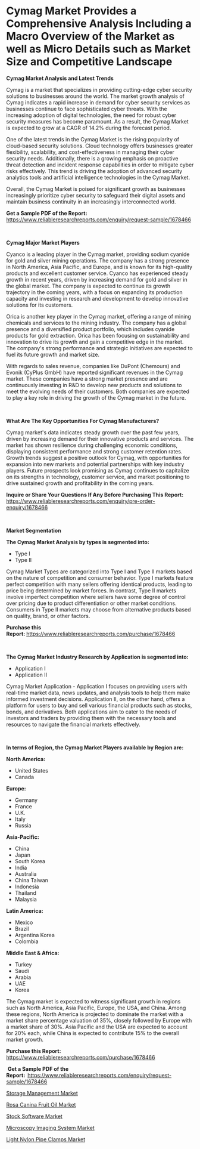 <p><h1>Cymag Market Provides a Comprehensive Analysis Including a Macro Overview of the Market as well as Micro Details such as Market Size and Competitive Landscape</h1></p><p><strong>Cymag Market Analysis and Latest Trends</strong></p>
<p><p>Cymag is a market that specializes in providing cutting-edge cyber security solutions to businesses around the world. The market growth analysis of Cymag indicates a rapid increase in demand for cyber security services as businesses continue to face sophisticated cyber threats. With the increasing adoption of digital technologies, the need for robust cyber security measures has become paramount. As a result, the Cymag Market is expected to grow at a CAGR of 14.2% during the forecast period.</p><p>One of the latest trends in the Cymag Market is the rising popularity of cloud-based security solutions. Cloud technology offers businesses greater flexibility, scalability, and cost-effectiveness in managing their cyber security needs. Additionally, there is a growing emphasis on proactive threat detection and incident response capabilities in order to mitigate cyber risks effectively. This trend is driving the adoption of advanced security analytics tools and artificial intelligence technologies in the Cymag Market.</p><p>Overall, the Cymag Market is poised for significant growth as businesses increasingly prioritize cyber security to safeguard their digital assets and maintain business continuity in an increasingly interconnected world.</p></p>
<p><strong>Get a Sample PDF of the Report:&nbsp;</strong> <a href="https://www.reliableresearchreports.com/enquiry/request-sample/1678466">https://www.reliableresearchreports.com/enquiry/request-sample/1678466</a></p>
<p>&nbsp;</p>
<p><strong>Cymag Major Market Players</strong></p>
<p><p>Cyanco is a leading player in the Cymag market, providing sodium cyanide for gold and silver mining operations. The company has a strong presence in North America, Asia Pacific, and Europe, and is known for its high-quality products and excellent customer service. Cyanco has experienced steady growth in recent years, driven by increasing demand for gold and silver in the global market. The company is expected to continue its growth trajectory in the coming years, with a focus on expanding its production capacity and investing in research and development to develop innovative solutions for its customers.</p><p>Orica is another key player in the Cymag market, offering a range of mining chemicals and services to the mining industry. The company has a global presence and a diversified product portfolio, which includes cyanide products for gold extraction. Orica has been focusing on sustainability and innovation to drive its growth and gain a competitive edge in the market. The company's strong performance and strategic initiatives are expected to fuel its future growth and market size.</p><p>With regards to sales revenue, companies like DuPont (Chemours) and Evonik (CyPlus GmbH) have reported significant revenues in the Cymag market. These companies have a strong market presence and are continuously investing in R&D to develop new products and solutions to meet the evolving needs of their customers. Both companies are expected to play a key role in driving the growth of the Cymag market in the future.</p></p>
<p>&nbsp;</p>
<p><strong>What Are The Key Opportunities For Cymag Manufacturers?</strong></p>
<p><p>Cymag market's data indicates steady growth over the past few years, driven by increasing demand for their innovative products and services. The market has shown resilience during challenging economic conditions, displaying consistent performance and strong customer retention rates. Growth trends suggest a positive outlook for Cymag, with opportunities for expansion into new markets and potential partnerships with key industry players. Future prospects look promising as Cymag continues to capitalize on its strengths in technology, customer service, and market positioning to drive sustained growth and profitability in the coming years.</p></p>
<p><strong>Inquire or Share Your Questions If Any Before Purchasing This Report:</strong> <a href="https://www.reliableresearchreports.com/enquiry/pre-order-enquiry/1678466">https://www.reliableresearchreports.com/enquiry/pre-order-enquiry/1678466</a></p>
<p>&nbsp;</p>
<p><strong>Market Segmentation</strong></p>
<p><strong>The Cymag Market Analysis by types is segmented into:</strong></p>
<p><ul><li>Type I</li><li>Type II</li></ul></p>
<p><p>Cymag Market Types are categorized into Type I and Type II markets based on the nature of competition and consumer behavior. Type I markets feature perfect competition with many sellers offering identical products, leading to price being determined by market forces. In contrast, Type II markets involve imperfect competition where sellers have some degree of control over pricing due to product differentiation or other market conditions. Consumers in Type II markets may choose from alternative products based on quality, brand, or other factors.</p></p>
<p><strong>Purchase this Report:&nbsp;</strong><a href="https://www.reliableresearchreports.com/purchase/1678466">https://www.reliableresearchreports.com/purchase/1678466</a></p>
<p>&nbsp;</p>
<p><strong>The Cymag Market Industry Research by Application is segmented into:</strong></p>
<p><ul><li>Application I</li><li>Application II</li></ul></p>
<p><p>Cymag Market Application - Application I focuses on providing users with real-time market data, news updates, and analysis tools to help them make informed investment decisions. Application II, on the other hand, offers a platform for users to buy and sell various financial products such as stocks, bonds, and derivatives. Both applications aim to cater to the needs of investors and traders by providing them with the necessary tools and resources to navigate the financial markets effectively.</p></p>
<p>&nbsp;</p>
<p><strong>In terms of Region, the Cymag Market Players available by Region are:</strong></p>
<p>
    <p> <strong> North America: </strong>
        <ul>
            <li>United States</li>
            <li>Canada</li>
        </ul>
        </p> 
    <p> <strong> Europe: </strong>
        <ul>
            <li>Germany</li>
            <li>France</li>
            <li>U.K.</li>
            <li>Italy</li>
            <li>Russia</li>
        </ul>
        </p> 
    <p> <strong> Asia-Pacific: </strong>
        <ul>
            <li>China</li>
            <li>Japan</li>
            <li>South Korea</li>
            <li>India</li>
            <li>Australia</li>
            <li>China Taiwan</li>
            <li>Indonesia</li>
            <li>Thailand</li>
            <li>Malaysia</li>
        </ul>
        </p> 
    <p> <strong> Latin America: </strong>
        <ul>
            <li>Mexico</li>
            <li>Brazil</li>
            <li>Argentina Korea</li>
            <li>Colombia</li>
        </ul>
        </p> 
    <p> <strong> Middle East & Africa: </strong>
        <ul>
            <li>Turkey</li>
            <li>Saudi</li>
            <li>Arabia</li>
            <li>UAE</li>
            <li>Korea</li>
        </ul>
    </p>
    </p>
<p><p>The Cymag market is expected to witness significant growth in regions such as North America, Asia Pacific, Europe, the USA, and China. Among these regions, North America is projected to dominate the market with a market share percentage valuation of 35%, closely followed by Europe with a market share of 30%. Asia Pacific and the USA are expected to account for 20% each, while China is expected to contribute 15% to the overall market growth.</p></p>
<p><strong>Purchase this Report: </strong><a href="https://www.reliableresearchreports.com/purchase/1678466">https://www.reliableresearchreports.com/purchase/1678466</a></p>
<p>&nbsp;<strong>Get a Sample PDF of the Report:&nbsp;&nbsp;</strong><a href="https://www.reliableresearchreports.com/enquiry/request-sample/1678466">https://www.reliableresearchreports.com/enquiry/request-sample/1678466</a></p>
<p><strong></strong></p>
<p><p><a href="https://medium.com/@arelystamm545/storage-management-market-furnishes-information-on-market-share-market-trends-and-market-growth-f6c7296e048d">Storage Management Market</a></p><p><a href="https://github.com/khansimonweber1lqujlwoz15d/Market-Research-Report-List-1/blob/main/rosa-canina-fruit-oil-market.md">Rosa Canina Fruit Oil Market</a></p><p><a href="https://medium.com/@arelystamm545/stock-software-market-analysis-its-cagr-market-segmentation-and-global-industry-overview-9c2e8c3170df">Stock Software Market</a></p><p><a href="https://issuu.com/reportprime-2/docs/microscopy-imaging-system-market-size-2030.pptx">Microscopy Imaging System Market</a></p><p><a href="https://github.com/derrinmiltonellis35gcl/Market-Research-Report-List-1/blob/main/light-nylon-pipe-clamps-market.md">Light Nylon Pipe Clamps Market</a></p></p>